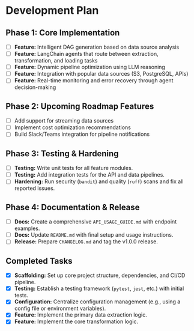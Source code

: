 # Development Plan

## Phase 1: Core Implementation
- [ ] **Feature:** Intelligent DAG generation based on data source analysis
- [ ] **Feature:** LangChain agents that route between extraction, transformation, and loading tasks
- [ ] **Feature:** Dynamic pipeline optimization using LLM reasoning
- [ ] **Feature:** Integration with popular data sources (S3, PostgreSQL, APIs)
- [ ] **Feature:** Real-time monitoring and error recovery through agent decision-making

## Phase 2: Upcoming Roadmap Features
- [ ] Add support for streaming data sources
- [ ] Implement cost optimization recommendations
- [ ] Build Slack/Teams integration for pipeline notifications

## Phase 3: Testing & Hardening
- [ ] **Testing:** Write unit tests for all feature modules.
- [ ] **Testing:** Add integration tests for the API and data pipelines.
- [ ] **Hardening:** Run security (`bandit`) and quality (`ruff`) scans and fix all reported issues.

## Phase 4: Documentation & Release
- [ ] **Docs:** Create a comprehensive `API_USAGE_GUIDE.md` with endpoint examples.
- [ ] **Docs:** Update `README.md` with final setup and usage instructions.
- [ ] **Release:** Prepare `CHANGELOG.md` and tag the v1.0.0 release.

## Completed Tasks
- [x] **Scaffolding:** Set up core project structure, dependencies, and CI/CD pipeline.
- [x] **Testing:** Establish a testing framework (`pytest`, `jest`, etc.) with initial tests.
- [x] **Configuration:** Centralize configuration management (e.g., using a config file or environment variables).
- [x] **Feature:** Implement the primary data extraction logic.
- [x] **Feature:** Implement the core transformation logic.
